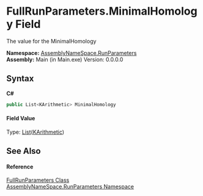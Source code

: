# FullRunParameters.MinimalHomology Field
 

The value for the MinimalHomology

**Namespace:**&nbsp;<a href="4763cf1c-e4af-43c5-78fe-6f03f6e2281f">AssemblyNameSpace.RunParameters</a><br />**Assembly:**&nbsp;Main (in Main.exe) Version: 0.0.0.0

## Syntax

**C#**<br />
``` C#
public List<KArithmetic> MinimalHomology
```


#### Field Value
Type: <a href="http://msdn2.microsoft.com/en-us/library/6sh2ey19" target="_blank">List</a>(<a href="1b90f0c6-d6d8-a0f7-348d-2ebc2cde00b7">KArithmetic</a>)

## See Also


#### Reference
<a href="f2583f92-6d48-57aa-74d4-e42cc4a80790">FullRunParameters Class</a><br /><a href="4763cf1c-e4af-43c5-78fe-6f03f6e2281f">AssemblyNameSpace.RunParameters Namespace</a><br />